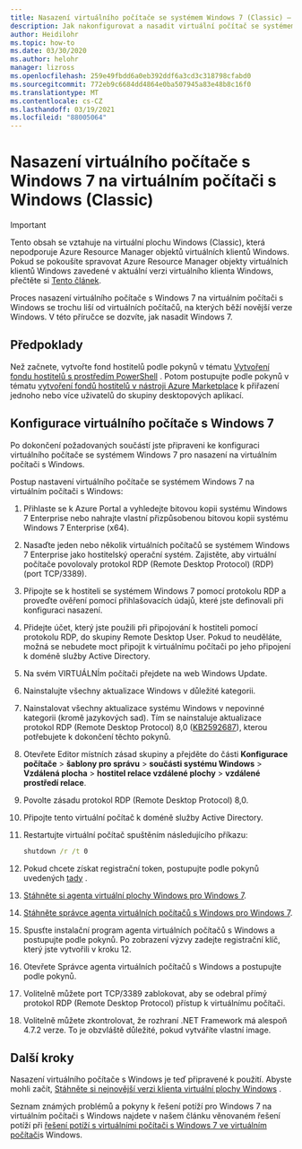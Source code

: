 ```yaml
---
title: Nasazení virtuálního počítače se systémem Windows 7 (Classic) – Azure
description: Jak nakonfigurovat a nasadit virtuální počítač se systémem Windows 7 na virtuálním počítači Windows Virtual Desktop na Windows (Classic)
author: Heidilohr
ms.topic: how-to
ms.date: 03/30/2020
ms.author: helohr
manager: lizross
ms.openlocfilehash: 259e49fbdd6a0eb392ddf6a3cd3c318798cfabd0
ms.sourcegitcommit: 772eb9c6684dd4864e0ba507945a83e48b8c16f0
ms.translationtype: MT
ms.contentlocale: cs-CZ
ms.lasthandoff: 03/19/2021
ms.locfileid: "88005064"
---
```

# <a name="deploy-a-windows-7-virtual-machine-on-windows-virtual-desktop-classic"></a>Nasazení virtuálního počítače s Windows 7 na virtuálním počítači s Windows (Classic)

>[!IMPORTANT]
>Tento obsah se vztahuje na virtuální plochu Windows (Classic), která nepodporuje Azure Resource Manager objektů virtuálních klientů Windows. Pokud se pokoušíte spravovat Azure Resource Manager objekty virtuálních klientů Windows zavedené v aktuální verzi virtuálního klienta Windows, přečtěte si [Tento článek](../deploy-windows-7-virtual-machine.md).

Proces nasazení virtuálního počítače s Windows 7 na virtuálním počítači s Windows se trochu liší od virtuálních počítačů, na kterých běží novější verze Windows. V této příručce se dozvíte, jak nasadit Windows 7.

## <a name="prerequisites"></a>Předpoklady

Než začnete, vytvořte fond hostitelů podle pokynů v tématu [Vytvoření fondu hostitelů s prostředím PowerShell](create-host-pools-powershell-2019.md) . Potom postupujte podle pokynů v tématu [vytvoření fondů hostitelů v nástroji Azure Marketplace](create-host-pools-azure-marketplace-2019.md#optional-assign-additional-users-to-the-desktop-application-group) k přiřazení jednoho nebo více uživatelů do skupiny desktopových aplikací.

## <a name="configure-a-windows-7-virtual-machine"></a>Konfigurace virtuálního počítače s Windows 7

Po dokončení požadovaných součástí jste připraveni ke konfiguraci virtuálního počítače se systémem Windows 7 pro nasazení na virtuálním počítači s Windows.

Postup nastavení virtuálního počítače se systémem Windows 7 na virtuálním počítači s Windows:

1. Přihlaste se k Azure Portal a vyhledejte bitovou kopii systému Windows 7 Enterprise nebo nahrajte vlastní přizpůsobenou bitovou kopii systému Windows 7 Enterprise (x64).
2. Nasaďte jeden nebo několik virtuálních počítačů se systémem Windows 7 Enterprise jako hostitelský operační systém. Zajistěte, aby virtuální počítače povolovaly protokol RDP (Remote Desktop Protocol) (RDP) (port TCP/3389).
3. Připojte se k hostiteli se systémem Windows 7 pomocí protokolu RDP a proveďte ověření pomocí přihlašovacích údajů, které jste definovali při konfiguraci nasazení.
4. Přidejte účet, který jste použili při připojování k hostiteli pomocí protokolu RDP, do skupiny Remote Desktop User. Pokud to neuděláte, možná se nebudete moct připojit k virtuálnímu počítači po jeho připojení k doméně služby Active Directory.
5. Na svém VIRTUÁLNÍm počítači přejdete na web Windows Update.
6. Nainstalujte všechny aktualizace Windows v důležité kategorii.
7. Nainstalovat všechny aktualizace systému Windows v nepovinné kategorii (kromě jazykových sad). Tím se nainstaluje aktualizace protokol RDP (Remote Desktop Protocol) 8,0 ([KB2592687](https://www.microsoft.com/download/details.aspx?id=35387)), kterou potřebujete k dokončení těchto pokynů.
8. Otevřete Editor místních zásad skupiny a přejděte do části **Konfigurace počítače**  >  **šablony pro správu**  >  **součásti systému Windows**  >  **Vzdálená plocha**  >  **hostitel relace vzdálené plochy**  >  **vzdálené prostředí relace**.
9. Povolte zásadu protokol RDP (Remote Desktop Protocol) 8,0.
10. Připojte tento virtuální počítač k doméně služby Active Directory.
11. Restartujte virtuální počítač spuštěním následujícího příkazu:

     ```cmd
     shutdown /r /t 0
     ```

12. Pokud chcete získat registrační token, postupujte podle pokynů uvedených [tady](/powershell/module/windowsvirtualdesktop/export-rdsregistrationinfo/) .
13. [Stáhněte si agenta virtuální plochy Windows pro Windows 7](https://query.prod.cms.rt.microsoft.com/cms/api/am/binary/RE3JZCm).
14. [Stáhněte správce agenta virtuálních počítačů s Windows pro Windows 7](https://query.prod.cms.rt.microsoft.com/cms/api/am/binary/RE3K2e3).
15. Spusťte instalační program agenta virtuálních počítačů s Windows a postupujte podle pokynů. Po zobrazení výzvy zadejte registrační klíč, který jste vytvořili v kroku 12.
16. Otevřete Správce agenta virtuálních počítačů s Windows a postupujte podle pokynů.
17. Volitelně můžete port TCP/3389 zablokovat, aby se odebral přímý protokol RDP (Remote Desktop Protocol) přístup k virtuálnímu počítači.
18. Volitelně můžete zkontrolovat, že rozhraní .NET Framework má alespoň 4.7.2 verze. To je obzvláště důležité, pokud vytváříte vlastní image.

## <a name="next-steps"></a>Další kroky

Nasazení virtuálního počítače s Windows je teď připravené k použití. Abyste mohli začít, [Stáhněte si nejnovější verzi klienta virtuální plochy Windows](https://aka.ms/wvd/clients/windows) .

Seznam známých problémů a pokyny k řešení potíží pro Windows 7 na virtuálním počítači s Windows najdete v našem článku věnovaném řešení potíží při [řešení potíží s virtuálními počítači s Windows 7 ve virtuálním počítači](troubleshoot-windows-7-vm.md)s Windows.
